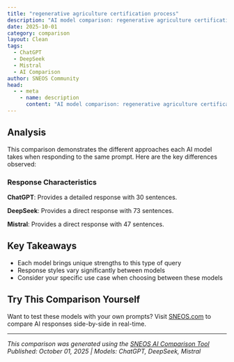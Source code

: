 ```yaml
---
title: "regenerative agriculture certification process"
description: "AI model comparison: regenerative agriculture certification process..."
date: 2025-10-01
category: comparison
layout: Clean
tags:
  - ChatGPT
  - DeepSeek
  - Mistral
  - AI Comparison
author: SNEOS Community
head:
  - - meta
    - name: description
      content: "AI model comparison: regenerative agriculture certification process..."
---
```


<ChatComparison
  title="regenerative agriculture certification process"
  prompt="regenerative agriculture certification process"
  :responses='{"ChatGPT": "Regenerative agriculture certification is a process by which farms or agricultural products are verified to meet certain standards that promote soil health, biodiversity, water conservation, and carbon sequestration. While there isn\u0027t a single universal certification for regenerative agriculture, several organizations offer certification programs or standards that align with regenerative principles. Below is an overview of the general process involved in obtaining regenerative agriculture certification:\n\n### 1. Research Certification Programs\nIdentify which certification suits your farm or product. Some recognized certifications or programs related to regenerative agriculture include:\n- **Regenerative Organic Certification (ROC)** by the Regenerative Organic Alliance\n- **Savory Institute\u2019s Land to Market Program**\n- **Demeter Biodynamic Certification** (covers many regenerative principles)\n- Various regional or crop-specific regenerative certifications\n\n### 2. Understand Certification Standards\nEach program has specific standards. Common regenerative practices may include:\n- No or reduced synthetic chemical inputs (fertilizers, pesticides)\n- Crop diversification and rotations\n- Cover cropping\n- Conservation tillage or no-till farming\n- Integration of livestock\n- Maintaining or restoring biodiversity\n- Soil health monitoring and improvement\n- Water management and conservation\n- Animal welfare standards (often part of organic/regenerative certifications)\n\n### 3. Prepare Your Farm or Operation\n- Implement required regenerative practices on your farm.\n- Maintain detailed records of farming practices, inputs, and outputs.\n- May require soil testing, biodiversity assessments, or other baseline data.\n\n### 4. Application\n- Submit an application to the certification body.\n- Provide documentation about your farming methods, input use, crop/livestock details, and sustainability efforts.\n\n### 5. Initial Audit and Inspection\n- On-site inspection by a certified auditor to verify compliance.\n- Review of records, observation of farm practices, soil tests, and interviews.\n\n### 6. Corrective Actions\n- If auditors find issues, you may need to make improvements before certification.\n- Submit evidence of corrective actions taken.\n\n### 7. Certification Decision\n- Certification body reviews auditor reports and decides on certification.\n- If approved, receive certification and permission to label products accordingly.\n\n### 8. Ongoing Compliance and Recertification\n- Annual or periodic audits to maintain certification.\n- Continuous improvement in regenerative practices required.\n\n---\n\n### Tips for Successful Certification\n- Start documentation and record-keeping early.\n- Engage with a consultant or advisor familiar with regenerative certification.\n- Consider participating in pilot programs or workshops offered by certifiers.\n- Focus on measurable improvements in soil health and ecosystem resilience.\n\n---\n\nIf you\u2019re interested in a specific certification program, I can provide more detailed steps and requirements tailored to that standard.", "DeepSeek": "Of course. Here is a comprehensive overview of the regenerative agriculture certification process, including the key players, steps, challenges, and the current state of the landscape.\n\n### The Core Philosophy: Beyond \u0022Less Bad\u0022\n\nIt\u0027s crucial to understand that regenerative agriculture certification is fundamentally different from conventional sustainability certifications (like Organic).\n\n* **Organic Certification** is primarily focused on **prohibiting** certain inputs (synthetic pesticides, fertilizers). It\u0027s about \u0022doing less harm.\u0022\n* **Regenerative Certification** is focused on **positive outcomes** and continuous improvement. It measures the farm\u0027s active contribution to enhancing soil health, biodiversity, water cycles, and ecosystem services. It\u0027s about \u0022doing more good.\u0022\n\n---\n\n### Key Players in Regenerative Certification\n\nThe field is still evolving, but several major organizations have established frameworks:\n\n1. **Regenerative Organic Certified (ROC):** A high-bar, holistic certification built upon USDA Organic as a baseline.\n * **Three Pillars:** Soil Health, Animal Welfare, and Social Fairness for farmers and workers.\n * **Administered by:** The Regenerative Organic Alliance (a coalition including Patagonia, Dr. Bronner\u0027s, and the Rodale Institute).\n\n2. **Land to Market (Savory Institute):** An outcome-based, verification program focused specifically on ecological health.\n * **Methodology:** Uses the **Ecological Outcome Verification (EOV)** protocol to measure soil health, biodiversity, and ecosystem function directly on the land.\n * **Key Feature:** It\u0027s not a binary \u0022pass/fail\u0022 but a continuous verification of positive trends. Products can carry the \u0022Land to Market Verified Regenerative\u0022 seal.\n\n3. **A Greener World (AGW):** Offers several certifications, including \u0022Certified Regenerative.\u0022\n * **Approach:** A whole-farm and landscape approach with a strong emphasis on public transparency and annual audits.\n * **Focus:** Animal welfare, environmental sustainability, and social responsibility.\n\n4. **Soil Carbon Initiative (SCI):** Now part of the **Ecosystem Service Market Consortium (ESMC)**, this focuses on quantifying ecosystem benefits.\n * **Goal:** To measure and verify outcomes like soil carbon sequestration, reduced greenhouse gas emissions, and improved water quality, allowing farmers to potentially earn credits for these \u0022ecosystem services.\u0022\n\n5. **Certified Regenerative by ACO (Australia):** A leading standard in Australia that is gaining international recognition, focusing on holistic land management.\n\n---\n\n### The General Certification Process (Step-by-Step)\n\nWhile each program has its nuances, the process generally follows these steps:\n\n**Step 1: Eligibility \u0026 Pre-Assessment**\n* The farmer/rancher reviews the specific standard\u0027s requirements.\n* They conduct a self-assessment to see if their current practices align with the principles (e.g., no-till, cover cropping, rotational grazing, compost application, agroforestry).\n* For some certifications like ROC, holding a current USDA Organic certificate is a prerequisite.\n\n**Step 2: Application \u0026 Development of a Farm Plan**\n* The operator submits a formal application to the certifying body.\n* They develop a comprehensive farm management plan that outlines:\n * **Current Conditions:** Baseline soil tests, biodiversity assessments, and maps.\n * **Practices:** Detailed descriptions of the regenerative practices they use and plan to implement.\n * **Goals:** Measurable objectives for improving soil organic matter, water infiltration, etc.\n\n**Step 3: On-Site Audit \u0026 Data Collection**\n* An independent, trained inspector visits the farm.\n* **Document Review:** The inspector examines records of inputs, planting, grazing, harvests, and sales.\n* **Physical Inspection:** The inspector walks the fields, observes livestock, and assesses the overall health of the ecosystem.\n* **Outcome Measurement (for programs like Land to Market):** The auditor collects on-site data using standardized protocols (e.g., soil samples, water infiltration tests, plant diversity counts).\n\n**Step 4: Review \u0026 Decision**\n* The auditor\u0027s report is submitted to the certification committee.\n* The committee reviews the findings against the standard\u0027s criteria.\n* A decision is made: **Certified, Conditional Certification** (with required improvements), or **Denied**.\n\n**Step 5: Continuous Improvement \u0026 Recertification**\n* Certification is not the end. Operators must submit annual reports showing progress.\n* Recertification audits (typically every 3-5 years) are required to ensure the farm is continuing its regenerative journey and showing positive ecological trends.\n\n---\n\n### Challenges and Criticisms\n\n1. **Cost and Complexity:** The process can be expensive (audit fees, consultant costs) and time-consuming, creating a barrier for small-scale farmers.\n2. **The \u0022Measurement Problem\u0022:** Quantifying soil carbon and biodiversity accurately and affordably is a major scientific and logistical challenge. Different programs use different metrics.\n3. **Greenwashing Risk:** As the term \u0022regenerative\u0022 becomes a marketing buzzword, there is a risk of standards being diluted or companies making unsubstantiated claims.\n4. **Lack of Universal Standard:** There is no single, government-backed definition (like the USDA Organic seal), which can lead to consumer confusion.\n5. **Emphasis on Outcomes vs. Practices:** A key debate is whether to certify based on *practices used* (easier to verify) or *ecological outcomes achieved* (more meaningful but harder to measure).\n\n---\n\n### Should a Farmer Pursue Certification?\n\n**Yes, if:**\n* They want to access premium markets and command higher prices for their products.\n* They value third-party validation of their stewardship.\n* They want a structured framework to guide their continuous improvement.\n* Their buyers (food companies, retailers) require it for their supply chain.\n\n**Not necessary, if:**\n* They sell directly to consumers who trust them and can see the farm firsthand.\n* The costs outweigh the potential market benefits.\n* They are primarily motivated by personal land stewardship goals rather than market recognition.\n\n### Conclusion\n\nThe regenerative agriculture certification process is a rigorous, evolving system designed to verify that farms are actively healing the land. While challenges remain, these certifications provide a powerful tool for:\n\n* **Farmers** to validate their work and access new revenue streams.\n* **Brands** to build transparent and resilient supply chains.\n* **Consumers** to make informed purchasing decisions that support a healthier planet.\n\nAs the science and markets mature, these standards are likely to become more streamlined and accessible, playing a critical role in the transition to a truly regenerative food system.", "Mistral": "Regenerative agriculture is a holistic approach to farming that focuses on rehabilitating and enhancing the entire ecosystem of the farm, including soil health, biodiversity, and water cycles. Certification in regenerative agriculture can help farmers demonstrate their commitment to these practices and gain recognition for their efforts. Here is a general outline of the regenerative agriculture certification process:\n\n### 1. **Understand the Standards**\n - **Research**: Familiarize yourself with the standards and requirements of the certification body you are interested in. Common certification bodies include the Regenerative Organic Alliance, the Savory Institute, and the Rodale Institute.\n - **Criteria**: Understand the key criteria, which often include soil health, animal welfare, social fairness, and ecological land management.\n\n### 2. **Pre-Assessment**\n - **Self-Assessment**: Conduct a self-assessment to determine if your farm meets the basic requirements for regenerative agriculture.\n - **Consultation**: Consider consulting with experts or advisors who specialize in regenerative agriculture to help you prepare.\n\n### 3. **Application**\n - **Documentation**: Gather all necessary documentation, including farm management plans, soil test results, and records of practices implemented.\n - **Submission**: Submit your application to the certification body. This may include detailed forms, maps, and other supporting documents.\n\n### 4. **On-Site Inspection**\n - **Scheduling**: Schedule an on-site inspection with the certification body.\n - **Inspection**: An inspector will visit your farm to verify that your practices meet the certification standards. This may include soil tests, interviews with farm staff, and a review of your management practices.\n\n### 5. **Review and Decision**\n - **Review**: The certification body will review the inspection report and your application.\n - **Decision**: You will receive a decision on whether your farm meets the standards for certification. If approved, you will receive a certificate and be allowed to use the certification label.\n\n### 6. **Continuous Improvement**\n - **Monitoring**: Continuous monitoring and reporting are often required to maintain certification.\n - **Audits**: Regular audits may be conducted to ensure ongoing compliance with the standards.\n\n### 7. **Renewal**\n - **Periodic Renewal**: Certification typically needs to be renewed periodically, often annually or every few years. This involves a similar process of documentation, inspection, and review.\n\n### Key Components of Regenerative Agriculture Certification\n\n1. **Soil Health**: Practices that improve soil organic matter, microbial activity, and nutrient cycling.\n2. **Biodiversity**: Promoting a diverse range of plant and animal species.\n3. **Water Management**: Efficient use and conservation of water resources.\n4. **Animal Welfare**: Ensuring the well-being of livestock through humane practices.\n5. **Social Fairness**: Fair labor practices and community engagement.\n6. **Ecological Land Management**: Practices that enhance the overall ecological health of the farm.\n\n### Benefits of Certification\n\n- **Market Differentiation**: Stand out in the market as a producer committed to sustainable practices.\n- **Consumer Trust**: Build trust with consumers who value environmental and social responsibility.\n- **Improved Practices**: Continuous improvement in farming practices leading to better yields and healthier ecosystems.\n- **Access to Markets**: Gain access to markets that prioritize regenerative and sustainable products.\n\n### Challenges\n\n- **Cost**: The certification process can be costly, including fees for application, inspection, and ongoing monitoring.\n- **Time**: The process can be time-consuming, requiring significant documentation and preparation.\n- **Complexity**: Meeting all the criteria and maintaining compliance can be complex and require ongoing effort.\n\nBy following these steps and understanding the key components, you can successfully navigate the regenerative agriculture certification process and achieve recognition for your sustainable farming practices."}' 
  published-date="16:39"
/>

## Analysis

This comparison demonstrates the different approaches each AI model takes when responding to the same prompt. Here are the key differences observed:

### Response Characteristics

**ChatGPT**: Provides a detailed response with 30 sentences. 

**DeepSeek**: Provides a direct response with 73 sentences. 

**Mistral**: Provides a direct response with 47 sentences. 

## Key Takeaways

- Each model brings unique strengths to this type of query
- Response styles vary significantly between models
- Consider your specific use case when choosing between these models

## Try This Comparison Yourself

Want to test these models with your own prompts? Visit [SNEOS.com](https://sneos.com) to compare AI responses side-by-side in real-time.

---

*This comparison was generated using the [SNEOS AI Comparison Tool](https://sneos.com)*
*Published: October 01, 2025 | Models: ChatGPT, DeepSeek, Mistral*
